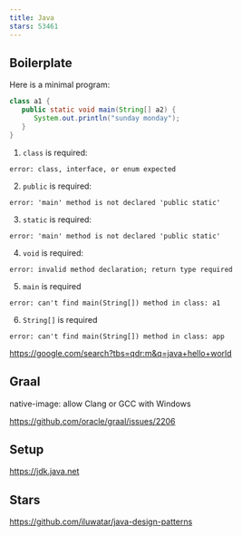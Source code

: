 ```yaml
---
title: Java
stars: 53461
---
```


## Boilerplate

Here is a minimal program:

~~~java
class a1 {
   public static void main(String[] a2) {
      System.out.println("sunday monday");
   }
}
~~~

1. `class` is required:

~~~
error: class, interface, or enum expected
~~~

2. `public` is required:

~~~
error: 'main' method is not declared 'public static'
~~~

3. `static` is required:

~~~
error: 'main' method is not declared 'public static'
~~~

4. `void` is required:

~~~
error: invalid method declaration; return type required
~~~

5. `main` is required

~~~
error: can't find main(String[]) method in class: a1
~~~

6. `String[]` is required

~~~
error: can't find main(String[]) method in class: app
~~~

<https://google.com/search?tbs=qdr:m&q=java+hello+world>

## Graal

native-image: allow Clang or GCC with Windows

<https://github.com/oracle/graal/issues/2206>

## Setup

<https://jdk.java.net>

## Stars

<https://github.com/iluwatar/java-design-patterns>
